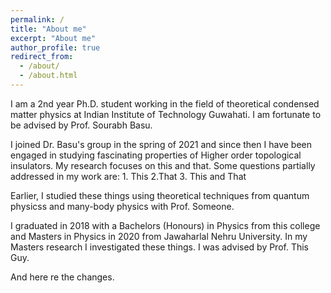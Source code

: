 ```yaml
---
permalink: /
title: "About me"
excerpt: "About me"
author_profile: true
redirect_from: 
  - /about/
  - /about.html
---
```



I am a 2nd year Ph.D. student working in the field of theoretical condensed matter physics at Indian Institute of Technology Guwahati. I am fortunate to be advised by Prof. Sourabh Basu.

I joined Dr. Basu's group in the spring of 2021 and since then I have been engaged in studying fascinating properties of Higher order topological insulators. My research focuses on this and that. Some questions partially addressed in my work are: 1. This 2.That 3. This and That

Earlier, I studied these things using theoretical techniques from quantum physicss and many-body physics with Prof. Someone.

I graduated in 2018 with a Bachelors (Honours) in Physics from this college and Masters in Physics in 2020 from Jawaharlal Nehru University. In my Masters research I investigated these things. I was advised by Prof. This Guy.

And here re the changes.
